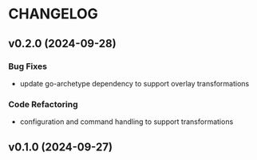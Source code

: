 # CHANGELOG


## v0.2.0 (2024-09-28)

### Bug Fixes

- update go-archetype dependency to support overlay transformations

### Code Refactoring

- configuration and command handling to support transformations


## v0.1.0 (2024-09-27)

